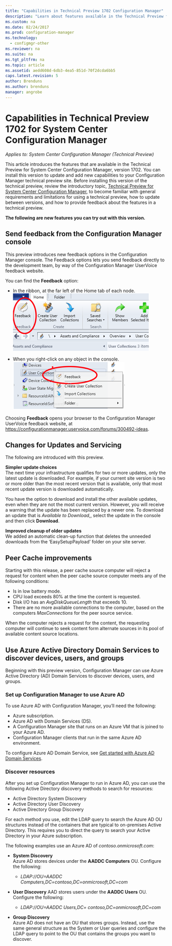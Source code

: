 ```yaml
---
title: "Capabilities in Technical Preview 1702 Configuration Manager"
description: "Learn about features available in the Technical Preview for System Center Configuration Manager, version 1702."
ms.custom: na
ms.date: 02/24/2017
ms.prod: configuration-manager
ms.technology:
  - configmgr-other
ms.reviewer: na
ms.suite: na
ms.tgt_pltfrm: na
ms.topic: article
ms.assetid: aedd608d-6db3-4ea5-851d-70f2dcda6bb5
caps.latest.revision: 5
author: Brenduns
ms.author: brenduns
manager: angrobe
---
```

# Capabilities in Technical Preview 1702 for System Center Configuration Manager

*Applies to: System Center Configuration Manager (Technical Preview)*



This article introduces the features that are available in the Technical Preview for System Center Configuration Manager, version 1702. You can install this version to update and add new capabilities to your Configuration Manager technical preview site. Before installing this version of the technical preview, review the introductory topic, [Technical Preview for System Center Configuration Manager](../../core/get-started/technical-preview.md), to become familiar with general requirements and limitations for using a technical preview, how to update between versions, and how to provide feedback about the features in a technical preview.    


**The following are new features you can try out with this version.**  

##  Send feedback from the Configuration Manager console
This preview introduces new feedback options in the Configuration Manager console. The Feedback options lets you send feedback directly to the development team, by way of the Configuration Manager UserVoice feedback website.  

You can find the **Feedback** option:
-  In the ribbon, at the far left of the Home tab of each node.  
   ![Ribbon](./media/feedback-home.png)

-  When you right-click on any object in the console.   
    ![Righ-click option](./media/feedback-option.png)   

Choosing **Feedback** opens your browser to the Configuration Manager UserVoice feedback website, at https://configurationmanager.uservoice.com/forums/300492-ideas.

##  Changes for Updates and Servicing
The following are introduced with this preview.

**Simpler update choices**  
The next time your infrastructure qualifies for two or more updates, only the latest update is downloaded. For example, if your current site version is two or more older than the most recent version that is available, only that most recent update version is downloaded automatically.  

You have the option to download and install the other available updates, even when they are not the most current version. However, you will receive a warning that the update has been replaced by a newer one. To download an update that is *Available to Download*,, select the update in the console and then click **Download**.

**Improved cleanup of older updates**   
We added an automatic clean-up function that deletes the unneeded downloads from the ‘EasySetupPayload’ folder on your site server.  


## Peer Cache improvements
Starting with this release, a peer cache source computer will reject a request for content when the peer cache source computer meets any of the following conditions:  
 - 	Is in low battery mode.
 -  CPU load exceeds 80% at the time the content is requested.
 -  Disk I/O has an *AvgDiskQueueLength* that exceeds 10.
 -  There are no more available connections to the computer, based on the computers *MaxConnections* for the peer source service.   

When the computer rejects a request for the content, the requesting computer will continue to seek content form alternate sources in its pool of available content source locations.   

## Use Azure Active Directory Domain Services to discover devices, users, and groups
Beginning with this preview version, Configuration Manager can use Azure Active Directory (AD) Domain Services to discover devices, users, and groups.  

### Set up Configuration Manager to use Azure AD
To use Azure AD with Configuration Manager, you’ll need the following:
-	Azure subscription.
-	Azure AD with Domain Services (DS).
-	A Configuration Manager site that runs on an Azure VM that is joined to your Azure AD.
-	Configuration Manager clients that run in the same Azure AD environment.

To configure Azure AD Domain Service, see [Get started with Azure AD Domain Services](https://docs.microsoft.com/azure/active-directory-domain-services/active-directory-ds-getting-started).

### Discover resources
After you set up Configuration Manager to run in Azure AD, you can use the following Active Directory discovery methods to search for resources:  
- Active Directory System Discovery
- Active Directory User Discovery
- Active Directory Group Discovery  

For each method you use, edit the LDAP query to search the Azure AD OU structures instead of the containers that are typical to on-premises Active Directory. This requires you to direct the query to search your Active Directory in your Azure subscription.  

The following examples use an Azure AD of *contoso.onmicrosoft.com*:
- **System Discovery**   
Azure AD stores devices under the **AADDC Computers** OU.  Configure the following:  
  -	*LDAP://OU=AADDC Computers,DC=contoso,DC=onmicrosoft,DC=com*  


- **User Discovery**
AAD stores users under the **AADDC Users** OU.  Configure the following:
  - *LDAP://OU=AADDC Users,DC= contoso,DC=onmicrosoft,DC=com*


- **Group Discovery**  
Azure AD does not have an OU that stores groups. Instead, use the same general structure as the System or User queries and configure the LDAP query to point to the OU that contains the groups you want to discover.
